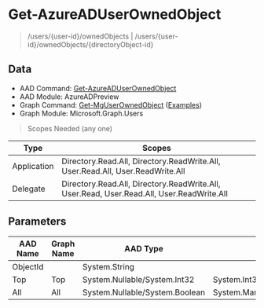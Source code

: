 # Get-AzureADUserOwnedObject

> /users/{user-id}/ownedObjects | /users/{user-id}/ownedObjects/{directoryObject-id}

## Data

+ AAD Command: [Get-AzureADUserOwnedObject](https://docs.microsoft.com/en-us/powershell/module/AzureADPreview/Get-AzureADUserOwnedObject)
+ AAD Module: AzureADPreview
+ Graph Command: [Get-MgUserOwnedObject](https://docs.microsoft.com/en-us/powershell/module/Microsoft.Graph.Users/Get-MgUserOwnedObject) ([Examples](https://github.com/orgs/msgraph/discussions?discussions_q=Get-MgUserOwnedObject))
+ Graph Module: Microsoft.Graph.Users

> Scopes Needed (any one)

|Type|Scopes|
|---|---|
|Application|Directory.Read.All, Directory.ReadWrite.All, User.Read.All, User.ReadWrite.All|
|Delegate|Directory.Read.All, Directory.ReadWrite.All, User.Read, User.Read.All, User.ReadWrite.All|

## Parameters

|AAD Name|Graph Name|AAD Type|Graph Type|Infos|
|---|---|---|---|---|
|ObjectId||System.String|||
|Top|Top|System.Nullable/System.Int32|System.Int32||
|All|All|System.Nullable/System.Boolean|System.Management.Automation.SwitchParameter||

